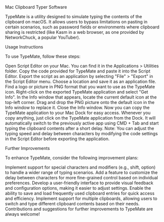 Mac Clipboard Typer Software

TypeMate is a utility designed to simulate typing the contents of the clipboard on macOS. It allows users to bypass limitations on pasting in certain scenarios, such as password fields or environments where clipboard sharing is restricted (like Kasm in a web browser, as one provided by NetworkChuck, a popular YouTuber).

Usage Instructions

To use TypeMate, follow these steps:

Open Script Editor on your Mac. You can find it in the Applications > Utilities folder.
Copy the code provided for TypeMate and paste it into the Script Editor.
Export the script as an application by selecting "File" > "Export" in the Script Editor menu. Choose a location and save it as an application file.
Find a logo or picture in PNG format that you want to use as the TypeMate icon.
Right-click on the exported TypeMate application and select "Get Info".
In the Info window that appears, locate the current default icon at the top-left corner.
Drag and drop the PNG picture onto the default icon in the Info window to replace it.
Close the Info window.
Now you can copy the TypeMate application to your Mac Dock for easy access.
Whenever you copy anything, just click on the TypeMate application from the Dock. It will automatically switch to the previously active app using CMD + Tab and start typing the clipboard contents after a short delay.
Note: You can adjust the typing speed and delay between characters by modifying the code settings in the Script Editor before exporting the application.

Further Improvements

To enhance TypeMate, consider the following improvement plans:

Implement support for special characters and modifiers (e.g., shift, option) to handle a wider range of typing scenarios.
Add a feature to customize the delay between characters for more fine-grained control based on individual preferences.
Develop a user-friendly interface to provide visual feedback and configuration options, making it easier to adjust settings.
Enable the ability to save and load frequently used clipboard entries for quick access and efficiency.
Implement support for multiple clipboards, allowing users to switch and type different clipboard contents based on their needs.
Contributions and suggestions for further improvements to TypeMate are always welcome!

